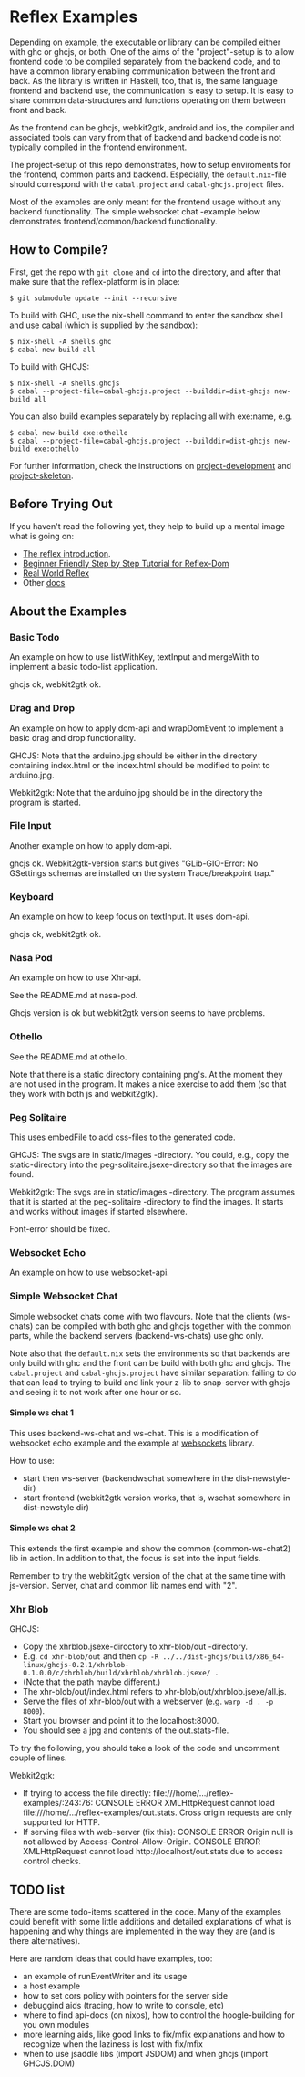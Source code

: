 # Reflex Examples

Depending on example, the executable or library can be compiled either with ghc 
or ghcjs, or both. One of the aims of the "project"-setup is to allow frontend 
code to be compiled separately from the backend code, and to have a common library
enabling communication between the front and back. As the library is written
in Haskell, too, that is, the same language frontend and backend use, the 
communication is easy to setup. It is easy to share common 
data-structures and functions operating on them between front and back.

As the frontend can be ghcjs, webkit2gtk, android and ios, the 
compiler and associated tools can vary from that of backend and backend code
is not typically compiled in the frontend environment.

The project-setup of this repo demonstrates, how to setup enviroments for
the frontend, common parts and backend. Especially, the `default.nix`-file
should correspond with the `cabal.project` and `cabal-ghcjs.project` files.

Most of the examples are only meant for the frontend usage without any
backend functionality. The simple websocket chat -example below demonstrates
frontend/common/backend functionality.


## How to Compile?

First, get the repo with `git clone` and `cd` into the directory, and 
after that make sure that the reflex-platform is in place:

```
$ git submodule update --init --recursive
```


To build with GHC, use the nix-shell command to enter the sandbox shell and 
use cabal (which is supplied by the sandbox):

```
$ nix-shell -A shells.ghc
$ cabal new-build all
```

To build with GHCJS:

```
$ nix-shell -A shells.ghcjs
$ cabal --project-file=cabal-ghcjs.project --builddir=dist-ghcjs new-build all
```

You can also build examples separately by replacing all with exe:name, e.g.
```
$ cabal new-build exe:othello
$ cabal --project-file=cabal-ghcjs.project --builddir=dist-ghcjs new-build exe:othello
```

For further information, check the instructions on 
[project-development](https://github.com/reflex-frp/reflex-platform/blob/develop/docs/project-development.md)
and 
[project-skeleton](https://github.com/ElvishJerricco/reflex-project-skeleton).

## Before Trying Out

If you haven't read the following yet, they help to build up a mental image 
what is going on:

- [The reflex introduction](https://blog.qfpl.io/posts/reflex/basics/introduction/). 
- [Beginner Friendly Step by Step Tutorial for Reflex-Dom](https://github.com/hansroland/reflex-dom-inbits/blob/master/tutorial.md)
- [Real World Reflex](https://github.com/mightybyte/real-world-reflex/blob/master/index.md)
- Other [docs](http://docs.reflex-frp.org/en/latest/)

## About the Examples

### Basic Todo

An example on how to use listWithKey, textInput and mergeWith to implement
a basic todo-list application.

ghcjs ok, webkit2gtk ok.


### Drag and Drop

An example on how to apply dom-api and wrapDomEvent to implement a basic drag 
and drop functionality. 

GHCJS:
Note that the arduino.jpg should be either in the directory containing index.html 
or the index.html should be modified to point to arduino.jpg.

Webkit2gtk:
Note that the arduino.jpg should be in the directory the program is started.


### File Input

Another example on how to apply dom-api. 

ghcjs ok.  Webkit2gtk-version starts but gives "GLib-GIO-Error: No GSettings schemas are installed on the system Trace/breakpoint trap."


### Keyboard

An example on how to keep focus on textInput. It uses dom-api.

ghcjs ok, webkit2gtk ok.


### Nasa Pod

An example on how to use Xhr-api.

See the README.md at nasa-pod.

Ghcjs version is ok but webkit2gtk version seems to have problems.


### Othello

See the README.md at othello. 

Note that there is a static directory containing png's. At the moment they 
are not used in the program. It makes a nice exercise to add them (so that they
work with both js and webkit2gtk).


### Peg Solitaire

This uses embedFile to add css-files to the generated code.


GHCJS:
The svgs are in static/images -directory. You could, e.g., copy the 
static-directory into the peg-solitaire.jsexe-directory so that the images are
found.

Webkit2gtk:
The svgs are in static/images -directory. The program assumes that it is started
at the peg-solitaire -directory to find the images. It starts and works without 
images if started elsewhere.

Font-error should be fixed. 


### Websocket Echo

An example on how to use websocket-api.



### Simple Websocket Chat

Simple websocket chats come with two flavours. Note that the clients (ws-chats) 
can be compiled with both ghc and ghcjs together with the common parts, while
the backend servers (backend-ws-chats) use ghc only.

Note also that the `default.nix` sets the environments so that backends are 
only build with ghc and the front can be build with both ghc and ghcjs. The 
`cabal.project` and `cabal-ghcjs.project` have similar separation: failing to
do that can lead to trying to build and link your z-lib to snap-server with
ghcjs and seeing it to not work after one hour or so.


#### Simple ws chat 1

This uses backend-ws-chat and ws-chat. This is a modification of websocket 
echo example and the example at 
[websockets](https://github.com/jaspervdj/websockets) library.

How to use:
- start then ws-server (backendwschat somewhere in the dist-newstyle-dir)
- start frontend (webkit2gtk version works, that is, wschat somewhere in dist-newstyle dir)


#### Simple ws chat 2

This extends the first example and show the common (common-ws-chat2) lib in 
action. In addition to that, the focus is set into the input fields.

Remember to try the webkit2gtk version of the chat at the same time with 
js-version. Server, chat and common lib names end with "2".


### Xhr Blob

GHCJS:
- Copy the xhrblob.jsexe-diroctory to xhr-blob/out -directory.
- E.g. `cd xhr-blob/out` and then `cp -R ../../dist-ghcjs/build/x86_64-linux/ghcjs-0.2.1/xhrblob-0.1.0.0/c/xhrblob/build/xhrblob/xhrblob.jsexe/ .`
- (Note that the path maybe different.)
- The xhr-blob/out/index.html refers to xhr-blob/out/xhrblob.jsexe/all.js. 
- Serve the files of xhr-blob/out with a webserver (e.g. `warp -d . -p 8000`).
- Start you browser and point it to the localhost:8000. 
- You should see a jpg and contents of the out.stats-file.


To try the following, you should take a look of the code and uncomment couple 
of lines.

Webkit2gtk:
- If trying to access the file directly:
file:///home/.../reflex-examples/:243:76: CONSOLE ERROR XMLHttpRequest cannot load file:///home/.../reflex-examples/out.stats. Cross origin requests are only supported for HTTP.
- If serving files with web-server (fix this):
CONSOLE ERROR Origin null is not allowed by Access-Control-Allow-Origin.
CONSOLE ERROR XMLHttpRequest cannot load http://localhost/out.stats due to access control checks.


## TODO list

There are some todo-items scattered in the code. Many of the examples could
benefit with some little additions and detailed explanations of what is
happening and why things are implemented in the way they are (and is there
alternatives).


Here are random ideas that could have examples, too:

- an example of runEventWriter and its usage
- a host example
- how to set cors policy with pointers for the server side 
- debuggind aids (tracing, how to write to console, etc)
- where to find api-docs (on nixos), 
  how to control the hoogle-building for you own modules
- more learning aids, like good links to fix/mfix explanations and how to 
  recognize when the laziness is lost with fix/mfix
- when to use jsaddle libs (import JSDOM) and when ghcjs (import GHCJS.DOM)
